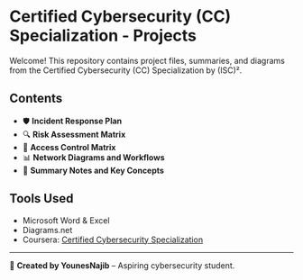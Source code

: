# Certified Cybersecurity (CC) Specialization - Projects

Welcome! This repository contains project files, summaries, and diagrams from the Certified Cybersecurity (CC) Specialization by (ISC)².

## Contents

- 🛡️ **Incident Response Plan**  
- 🔍 **Risk Assessment Matrix**  
- 🔐 **Access Control Matrix**  
- 📊 **Network Diagrams and Workflows**  
- 📝 **Summary Notes and Key Concepts**

## Tools Used

- Microsoft Word & Excel  
- Diagrams.net  
- Coursera: [Certified Cybersecurity Specialization](https://www.coursera.org/specializations/certified-cybersecurity)

---

📄 **Created by YounesNajib** – Aspiring cybersecurity student.
